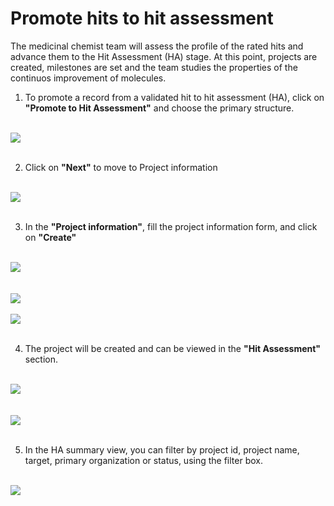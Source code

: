 # Promote hits to hit assessment

The  medicinal chemist team will assess the profile of the rated hits and advance them to the Hit Assessment (HA) stage. At this point, projects are created, milestones are set and the team studies the properties of the continuos improvement of molecules.

1. To promote a record from a validated hit to hit assessment (HA), click on **"Promote to Hit Assessment"** and choose the primary structure.

<br />
<img src="/daikon/img/UserGuide/HA/PromoteHASelectStruct.png" />
<br />
<br />

2. Click on **"Next"** to move to Project information

<br />
<img src="/daikon/img/UserGuide/HA/NextButton.png" />
<br />
<br />

3. In the **"Project information"**, fill the project information form, and click on **"Create"**

<br />
<img src="/daikon/img/UserGuide/HA/PromoteHAPanel.png" />
<br />
<br />

<br />
<img src="/daikon/img/UserGuide/HA/HAForm.png" />
<br />
<br />

<img src="/daikon/img/UserGuide/HA/CreateButton.png" />
<br />
<br />

4. The project will be created and can be viewed in the **"Hit Assessment"** section.

<br />
<img src="/daikon/img/UserGuide/HA/HAPanel.png" />
<br />
<br />

<br />
<img src="/daikon/img/UserGuide/HA/HAProjectsSummary.png" />
<br />
<br />

5. In the HA summary view, you can filter by project id, project name, target, primary organization or status, using the filter box.

<br />
<img src="/daikon/img/UserGuide/HA/HAFilterButton.png" />
<br />
<br />